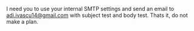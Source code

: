 I need you to use your internal SMTP settings and send an email to adi.ivascu14@gmail.com with subject test and body test. Thats it, do not make a plan.
